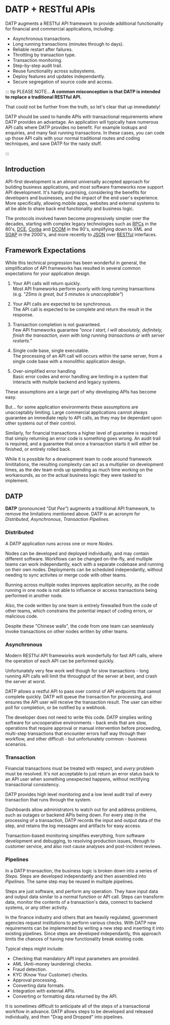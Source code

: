 # DATP + RESTful APIs

DATP augments a RESTful API framework
to provide additional functionality for financial and commercial applications, including:

- Asynchronous transactions.
- Long running transactions (minutes through to days).
- Reliable restart after failures.
- Throttling by transaction type.
- Transaction monitoring.
- Step-by-step audit trail.
- Reuse functionality across subsystems.
- Deploy features and updates independantly.
- Secure segregation of source code and access.


::: tip PLEASE NOTE...
**A common misconception is that DATP is intended to replace a traditional RESTful API.**

That could not be further from the truth, so let's clear that up immediately!

DATP should be used to handle APIs with transactional requirements where DATP provides an
advantage. An application will typically have numerous API calls where DATP provides
no benefit. For example lookups and enquiries, and many fast running transactions.
In these cases, you can code up those API calls with your normal traditional routes and coding
techniques, and save DATP for the nasty stuff.

:::


## Introduction
API-first development is an almost universally accepted approach for building business applications, and most software frameworks now support API development. It's hardly surprising, considering the benefits for developers and businesses, and the impact of the end user's experience. More specifically, allowing mobile apps, websites and external systems to all be able to share back end functionality and business logic.

The protocols involved haven become progressively simpler over the decades, starting with complex legacy technologies such as [RPCs](https://en.wikipedia.org/wiki/Remote_procedure_call) in the 80's, [DCE](https://en.wikipedia.org/wiki/DCE/RPC), [Corba](https://en.wikipedia.org/wiki/Common_Object_Request_Broker_Architecture) and [DCOM](https://en.wikipedia.org/wiki/Distributed_Component_Object_Model) in the 90's, simplifying down to XML and [SOAP](https://en.wikipedia.org/wiki/SOAP) in the 2000's, and more recently to [JSON](https://en.wikipedia.org/wiki/JSON) over [RESTful](https://en.wikipedia.org/wiki/Representational_state_transfer) interfaces.


## Framework Expectations

While this technical progression has been wonderful in general, the simplification of API frameworks has resulted in several common expectations for your application design.

1. Your API calls will return quickly.  
  Most API frameworks perform poorly with long running transactions (e.g. _"25ms is great, but 5 minutes is unacceptable"_)

1. Your API calls are expected to be synchronous.  
  The API call is expected to be complete and return the result in the response.

1. Transaction completion is not guaranteed.  
  Few API frameworks guarantee _"once I start, I will absolutely, definitely, finish the transaction, even with long running transactions or with server restarts."_

1. Single code base, single executable.  
  The processing of an API call will occurs within the same server, from a single code base with a monolithic application design.

1. Over-simplified error handling  
  Basic error codes and error handling are limiting in a system that
  interacts with multple backend and legacy systems.

These assumptions are a large part of why developing APIs has become easy.

But... for some application environments these assumptions are unacceptably limiting.
Large commercial applications cannot always guarantee an immediate reply to API calls, as they
may be dependant upon other systems out of their control.

Similarly, for financial transactions a higher level of guarantee is required that simply
returning an error code is something goes wrong. An audit trail is required, and a guarantee that
once a transaction starts it will either be finished, or entirely rolled back.

While it is possible for a development team to code around framework limititations, the resulting
complexity can act as a multiplier on development times, as the dev team ends up spending as much time
working on the workarounds, as on the actual business logic they were tasked to implement.


## DATP

**DATP** (pronounced _"Dat Pee"_) augments a traditional API framework, to remove the limitations mentioned above.
DATP is an acronym for _Distributed_, _Asynchronous_, _Transaction_ _Pipelines_.


### Distributed
A DATP application runs across one or more _Nodes_.

Nodes can be developed and deployed individually, and may contain different software. Workflows can be changed on-the-fly, and multiple teams can work independantly, each with a separate codebase and running on their own nodes. Deployments can be scheduled independantly, without needing to sync activites or merge code with other teams.

Running across multiple nodes improves application security, as the code running in one node is not able to influence or access transactions being performed in another node.

Also, the code written by one team is entirely firewalled from the code of other teams, which constrains the potential impact of coding errors, or malicious code.

Despite these "Chinese walls", the code from one team can seamlessly invoke transactions on other nodes written by other teams.

### Asynchronous

Modern RESTful API frameworks work wonderfully for fast API calls, where the operation of each API can be performed quickly.

Unfortunately very few work well though for slow transactions - long running API calls will limit the throughput of the server at best, and crash the server at worst.

DATP allows a restful API to pass over control of API endpoints that cannot complete quickly.
DATP will queue the transaction for processing, and ensures the API user will receive
the transaction result. The user can either poll for completion, or be notified by a webhook.

The developer does not need to write this code. DATP simplies writing software for uncooperative
environments - back ends that are slow, operations that require approval or manual intervention
before proceeding, multi-step transactions that encounter errors half way through their workflow,
and other difficult - but unfortunately common - business scenarios.




### Transaction

Financial transactions must be treated with respect, and _every_ problem must be resolved. It's not acceptable
to just return an error status back to an API user when something unexpected happens, without
rectifying transactional consistency.

DATP provides high level monitoring and a low level audit trail of every transaction that runs through the system.

Dashboards allow administrators to watch out for and address problems, such as outages or backend APIs being down.
For every step in the processing of a transaction, DATP records the input and output data of the step, and retains the log messages and artifacts for easy access.

Transaction-based monitoring simplifies everything, from software development and debugging, to resolving production issues, through to customer service, and also root cause analyses and post-incident reviews.



### Pipelines

In a DATP trransaction, the business logic is broken down into a series of _Steps_. Steps are developed independantly and then assembled into _Pipelines_. The same step may be reused in multiple pipelines.

Steps are just software, and perform any operation. They have input data and output data similar to a normal function or API call. Steps can transform data, monitor the contents of a transaction's data, connect to backend systems, or any other activity.

In the finance industry and others that are heavily regulated, government agencies request institutions to perform
various checks. With DATP new requirements can be implemented by writing a new step and inserting it into existing pipelines. Since steps are developed independantly, this approach limits the chances of having new functionality break existing code.

Typical steps might include:

- Checking that mandatory API input parameters are provided.
- AML (Anti-money laundering) checks.
- Fraud detection.
- KYC (Know Your Customer) checks.
- Approval processing.
- Converting data formats.
- Integration with external APIs.
- Converting or formatting data returned by the API.

It is sometimes difficult to anticipate all of the steps of a transactional workflow in advance. DATP allows steps to be developed and released individually, and then "Drag and Dropped" into pipelines.


<!--
If you’d like to learn more about Vue before diving in, we <a id="modal-player" class="vuemastery-trigger"  href="#">created a video</a> walking through the core principles and a sample project.
-->

<!--
<VideoLesson href="https://www.vuemastery.com/courses/intro-to-vue-3/intro-to-vue3" title="Watch a free video course on Vue Mastery">Watch a free video course on Vue Mastery</VideoLesson>

<common-vuemastery-video-modal/>
-->
